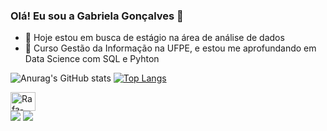 ### Olá! Eu sou a Gabriela Gonçalves 👋


- 🔭 Hoje estou em busca de estágio na área de análise de dados 
- 🌱 Curso Gestão da Informação na UFPE, e estou me aprofundando em Data Science com SQL e Pyhton
  
![Anurag's GitHub stats](https://github-readme-stats.vercel.app/api?username=gabrielagon1&show_icons=true&theme=tokyonight)
[![Top Langs](https://github-readme-stats.vercel.app/api/top-langs/?username=gabrielagon1&show_icons=true&theme=tokyonight)](https://github.com/gabrielagon1/github-readme-stats)

 
<div> 
<img align="center" alt="Rafa-React" height="30" width="40" src="https://cdn.jsdelivr.net/gh/devicons/devicon/icons/mysql/mysql-original.svg" />

 
<div> 
  <a href="https://www.linkedin.com/in/gabriela-gonçalves15" target="_blank"><img src="https://img.shields.io/badge/-LinkedIn-%230077B5?style=for-the-badge&logo=linkedin&logoColor=white" target="_blank"></a> 
  <a href = "gabriela502g@gmail.com"><img src="https://img.shields.io/badge/-Gmail-%23333?style=for-the-badge&logo=gmail&logoColor=white" target="_black"></a>
